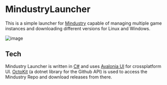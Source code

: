 # MindustryLauncher

This is a simple launcher for [Mindustry](https://github.com/Anuken/Mindustry) capable of managing multiple game instances and downloading different versions for Linux and Windows. 

![image](https://github.com/zenonet/MindustryLauncher/assets/78077158/b7565dc4-b3ae-40d2-bfcf-403efcf7015a)

## Tech

Mindustry Launcher is written in [C#](https://dotnet.microsoft.com/en-us/languages/csharp) and uses [Avalonia UI](https://github.com/AvaloniaUI/Avalonia) for crossplatform UI. [OctoKit](https://github.com/octokit/octokit.net) (a dotnet library for the Github API) is used to access the Mindustry Repo and download releases from there.
